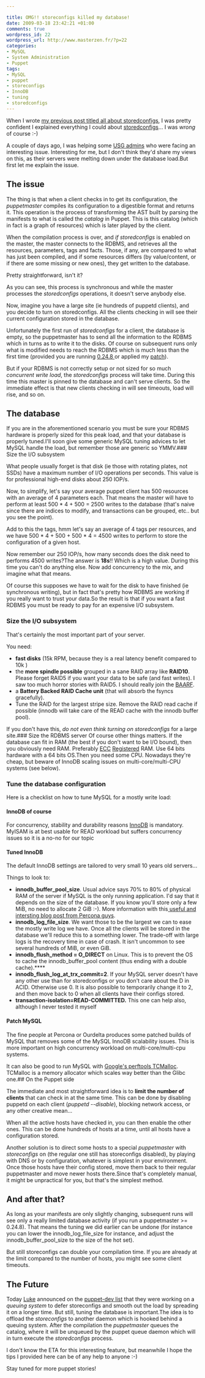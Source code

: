 ```yaml
--- 

title: OMG!! storeconfigs killed my database!
date: 2009-03-18 23:42:21 +01:00
comments: true
wordpress_id: 22
wordpress_url: http://www.masterzen.fr/?p=22
categories: 
- MySQL
- System Administration
- Puppet
tags: 
- MySQL
- puppet
- storeconfigs
- InnoDB
- tuning
- storedconfigs
---
```

When I wrote [my previous post titled all about storedconfigs](http://www.masterzen.fr/2009/03/08/all-about-puppet-storeconfigs/), I was pretty confident I explained everything I could about [storedconfigs](http://reductivelabs.com/trac/puppet/wiki/UsingStoredConfiguration)... I was _wrong_ of course :-)

A couple of days ago, I was helping some [USG admins](http://www.usg.edu/) who were facing an interesting issue. Interesting for me, but I don't think they'd share my views on this, as their servers were melting down under the database load.But first let me explain the issue.

## The issue
The thing is that when a client checks in to get its configuration, the _puppetmaster_ compiles its configuration to a digestible format and returns it. This operation is the process of transforming the AST built by parsing the manifests to what is called the _catalog_ in Puppet. This is this catalog (which in fact is a graph of resources) which is later played by the client.

When the compilation process is over, and _if storedconfigs_ is enabled on the master, the master connects to the RDBMS, and retrieves all the resources, parameters, tags and facts. Those, if any, are compared to what has just been compiled, and if some resources differs (by value/content, or if there are some missing or new ones), they get written to the database.

Pretty straightforward, isn't it?

As you can see, this process is synchronous and while the master processes the _storedconfigs_ operations, it doesn't serve anybody else.

Now, imagine you have a large site (ie hundreds of puppetd clients), and you decide to turn on storedconfigs. All the clients checking in will see their current configuration stored in the database.

Unfortunately the first run of _storedconfigs_ for a client, the database is empty, so the puppetmaster has to send all the information to the RDBMS which in turns as to write it to the disks. Of course on subsequent runs only what is modified needs to reach the RDBMS which is much less than the first time (provided you are running [0.24.8 ](http://projects.reductivelabs.com/versions/show/27)or applied my [patch](http://projects.reductivelabs.com/issues/1930)).

But if your RDBMS is not correctly setup or not sized for so much _concurrent write load_, the _storedconfigs_ process will take time. During this time this master is pinned to the database and can't serve clients. So the immediate effect is that new clients checking in will see timeouts, load will rise, and so on.

## The database
If you are in the aforementioned scenario you must be sure your RDBMS hardware is properly sized for this peak load, and that your database is properly tuned.I'll soon give some generic MySQL tuning advices to let MySQL handle the load, but remember those are generic so YMMV.### Size the I/O subsystem

What people usually forget is that disk (ie those with rotating plates, not SSDs) have a maximum number of I/O operations per seconds. This value is for professional high-end disks about 250 IOP/s.

Now, to simplify, let's say your average puppet client has 500 resources with an average of 4 parameters each. That means the master will have to perform at least 500 * 4 + 500 = 2500 writes to the database (that's naive since there are indices to modify, and transactions can be grouped, etc.. but you see the point).

Add to this the tags, hmm let's say an average of 4 tags per resources, and we have 500 * 4 + 500 + 500 * 4 = 4500 writes to perform to store the configuration of a given host.

Now remember our 250 IOP/s, how many seconds does the disk need to performs 4500 writes?The answer is **18s**!! Which is a high value. During this time you can't do anything else. Now add concurrency to the mix, and imagine what that means.

Of course this supposes we have to wait for the disk to have finished (ie synchronous writing), but  in fact that's pretty how RDBMS are working if you really want to trust your data.So the result is that if you want a fast RDBMS you must be ready to pay for an expensive I/O subsystem.

### Size the I/O subsystem
That's certainly the most important part of your server.

You need:

- **fast disks** (15k RPM, because they is a real latency benefit compared to 10k )
- the **more spindle possible** grouped in a sane RAID array like **RAID10**. Please forget RAID5 if you want your data to be safe (and fast writes). I saw too much horror stories with RAID5. I should really join the [BAARF](http://www.baarf.com/).
- a **Battery Backed RAID Cache unit** (that will absorb the fsyncs gracefully).
- Tune the RAID for the largest stripe size. Remove the RAID read cache if possible (innodb will take care of the READ cache with the innodb buffer pool).

If you don't have this, _do not even think turning on storedconfigs_ for a large site.### Size the RDBMS server
Of course other things matters. If the database can fit in RAM (the best if you don't want to be I/O bound), then you obviously need RAM. Preferably [ECC](http://en.wikipedia.org/wiki/Dynamic_random_access_memory#Errors_and_error_correction) [Registered](http://en.wikipedia.org/wiki/Registered_memory) RAM. Use 64 bits hardware with a 64 bits OS.Then you need some CPU. Nowadays they're cheap, but beware of InnoDB scaling issues on multi-core/multi-CPU systems (see below).

### Tune the database configuration
Here is a checklist on how to tune MySQL for a mostly write load:

#### InnoDB of course
For concurrency, stability and durability reasons [InnoDB](http://en.wikipedia.org/wiki/InnoDB) is mandatory. MyISAM is at best usable for READ workload but suffers concurrency issues so it is a no-no for our topic

#### Tuned InnoDB
The default InnoDB settings are tailored to very small 10 years old servers...

Things to look to:

- **innodb_buffer_pool_size**. Usual advice says 70% to 80% of physical RAM of the server if MySQL is the only running application. I'd say that it depends on the size of the database. If you know you'll store only a few MiB, no need to allocate 2 GiB :-). More information with this[ useful and intersting blog post from Percona guys](http://www.mysqlperformanceblog.com/2006/09/29/what-to-tune-in-mysql-server-after-installation/).
- **innodb_log_file_size**. We want those to be the largest we can to ease the mostly write log we have. Once all the clients will be stored in the database we'll reduce this to a something lower. The trade-off with large logs is the recovery time in case of crash. It isn't uncommon to see several hundreds of MiB, or even GiB.
- **innodb_flush_method = O_DIRECT** on Linux. This is to prevent the OS to cache the innodb_buffer_pool content (thus ending with a double cache).****
- **innodb_flush_log_at_trx_commit=2**. If your MySQL server doesn't have any other use than for storedconfigs or you don't care about the D in ACID. Otherwise use 0. It is also possible to temporarily change it to 2, and then move back to 0 when all clients have their configs stored.
- **transaction-isolation=READ-COMMITTED.** This one can help also, although I never tested it myself

#### Patch MySQL
The fine people at Percona or Ourdelta produces some patched builds of MySQL that removes some of the MySQL InnoDB scalability issues. This is more important on high concurrency workload on multi-core/multi-cpu systems.

It can also be good to run MySQL with [Google's perftools TCMalloc](http://goog-perftools.sourceforge.net/doc/tcmalloc.html). TCMalloc is a memory allocator which scales way better than the Glibc one.## On the Puppet side

The immediate and most straightforward idea is to **limit the number of clients** that can check in at the same time. This can be done by disabling puppetd on each client (_puppetd --disable_), blocking network access, or any other creative mean...

When all the active hosts have checked in, you can then enable the other ones. This can be done hundreds of hosts at a time, until all hosts have a configuration stored.

Another solution is to direct some hosts to a special _puppetmaster_ with _storeconfigs_ on (the regular one still has storeconfigs disabled), by playing with DNS or by configuration, whatever is simplest in your environment. Once those hosts have their config stored, move them back to their regular puppetmaster and move newer hosts there.Since that's completely manual, it might be unpractical for you, but that's the simplest method.

## And after that?
As long as your manifests are only slightly changing, subsequent runs will see only a really limited database activity (if you run a puppetmaster >= 0.24.8). That means the tuning we did earlier can be undone (for instance you can lower the innodb_log_file_size for instance, and adjust the innodb_buffer_pool_size to the size of the hot set).

But still storeconfigs can double your compilation time. If you are already at the limit compared to the number of hosts, you might see some client timeouts.

## The Future
Today [Luke](http://madstop.com/) announced on the [puppet-dev list](http://groups.google.com/group/puppet-dev) that they were working on a _queuing system_ to defer storeconfigs and smooth out the load by spreading it on a longer time. But still, tuning the database is important.The idea is to offload the _storeconfigs_ to another daemon which is hooked behind a queuing system. After the compilation the _puppetmaster_ queues the catalog, where it will be unqueued by the puppet queue daemon which will in turn execute the _storedconfigs_ process.

I don't know the ETA for this interesting feature, but meanwhile I hope the tips I provided here can be of any help to anyone :-)

Stay tuned for more puppet stories!
